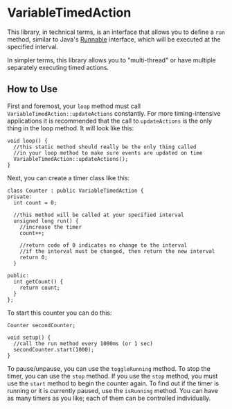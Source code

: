 # VariableTimedAction
This library, in technical terms, is an interface that allows you to define a `run` method, similar to Java's [Runnable](https://docs.oracle.com/javase/7/docs/api/java/lang/Runnable.html) interface, which will be executed at the specified interval.

In simpler terms, this library allows you to "multi-thread" or have multiple separately executing timed actions.

## How to Use
First and foremost, your `loop` method must call `VariableTimedAction::updateActions` constantly. For more timing-intensive applications it is recommended that the call to `updateActions` is the only thing in the loop method. It will look like this:

```
void loop() {
  //this static method should really be the only thing called
  //in your loop method to make sure events are updated on time
  VariableTimedAction::updateActions();
}
```

Next, you can create a timer class like this:

```
class Counter : public VariableTimedAction {
private:
  int count = 0;

  //this method will be called at your specified interval
  unsigned long run() {
    //increase the timer
    count++;

    //return code of 0 indicates no change to the interval
    //if the interval must be changed, then return the new interval
    return 0;
  }

public:
  int getCount() {
    return count;
  }
};
```

To start this counter you can do this:

```
Counter secondCounter;

void setup() {
  //call the run method every 1000ms (or 1 sec)
  secondCounter.start(1000);
}
```

To pause/unpause, you can use the `toggleRunning` method. To stop the timer, you can use the `stop` method. If you use the `stop` method, you must use the `start` method to begin the counter again. To find out if the timer is running or it is currently paused, use the `isRunning` method. You can have as many timers as you like; each of them can be controlled individually.
